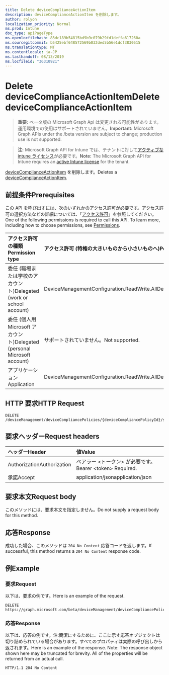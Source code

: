 ```yaml
---
title: Delete deviceComplianceActionItem
description: deviceComplianceActionItem を削除します。
author: rolyon
localization_priority: Normal
ms.prod: Intune
doc_type: apiPageType
ms.openlocfilehash: 83dc189b54815bd9b9c079b29fd1deffa617260a
ms.sourcegitcommit: b5425ebf648572569b032ded5b56e1dcf3830515
ms.translationtype: MT
ms.contentlocale: ja-JP
ms.lasthandoff: 08/13/2019
ms.locfileid: "36310921"
---
```

# <a name="delete-devicecomplianceactionitem"></a><span data-ttu-id="bc5d6-103">Delete deviceComplianceActionItem</span><span class="sxs-lookup"><span data-stu-id="bc5d6-103">Delete deviceComplianceActionItem</span></span>

> <span data-ttu-id="bc5d6-104">**重要:** ベータ版の Microsoft Graph Api は変更される可能性があります。運用環境での使用はサポートされていません。</span><span class="sxs-lookup"><span data-stu-id="bc5d6-104">**Important:** Microsoft Graph APIs under the /beta version are subject to change; production use is not supported.</span></span>

> <span data-ttu-id="bc5d6-105">**注:** Microsoft Graph API for Intune では、テナントに対して[アクティブな intune ライセンス](https://go.microsoft.com/fwlink/?linkid=839381)が必要です。</span><span class="sxs-lookup"><span data-stu-id="bc5d6-105">**Note:** The Microsoft Graph API for Intune requires an [active Intune license](https://go.microsoft.com/fwlink/?linkid=839381) for the tenant.</span></span>

<span data-ttu-id="bc5d6-106">[deviceComplianceActionItem](../resources/intune-deviceconfig-devicecomplianceactionitem.md) を削除します。</span><span class="sxs-lookup"><span data-stu-id="bc5d6-106">Deletes a [deviceComplianceActionItem](../resources/intune-deviceconfig-devicecomplianceactionitem.md).</span></span>

## <a name="prerequisites"></a><span data-ttu-id="bc5d6-107">前提条件</span><span class="sxs-lookup"><span data-stu-id="bc5d6-107">Prerequisites</span></span>
<span data-ttu-id="bc5d6-p101">この API を呼び出すには、次のいずれかのアクセス許可が必要です。アクセス許可の選択方法などの詳細については、「[アクセス許可](/graph/permissions-reference)」を参照してください。</span><span class="sxs-lookup"><span data-stu-id="bc5d6-p101">One of the following permissions is required to call this API. To learn more, including how to choose permissions, see [Permissions](/graph/permissions-reference).</span></span>

|<span data-ttu-id="bc5d6-110">アクセス許可の種類</span><span class="sxs-lookup"><span data-stu-id="bc5d6-110">Permission type</span></span>|<span data-ttu-id="bc5d6-111">アクセス許可 (特権の大きいものから小さいものへ)</span><span class="sxs-lookup"><span data-stu-id="bc5d6-111">Permissions (from most to least privileged)</span></span>|
|:---|:---|
|<span data-ttu-id="bc5d6-112">委任 (職場または学校のアカウント)</span><span class="sxs-lookup"><span data-stu-id="bc5d6-112">Delegated (work or school account)</span></span>|<span data-ttu-id="bc5d6-113">DeviceManagementConfiguration.ReadWrite.All</span><span class="sxs-lookup"><span data-stu-id="bc5d6-113">DeviceManagementConfiguration.ReadWrite.All</span></span>|
|<span data-ttu-id="bc5d6-114">委任 (個人用 Microsoft アカウント)</span><span class="sxs-lookup"><span data-stu-id="bc5d6-114">Delegated (personal Microsoft account)</span></span>|<span data-ttu-id="bc5d6-115">サポートされていません。</span><span class="sxs-lookup"><span data-stu-id="bc5d6-115">Not supported.</span></span>|
|<span data-ttu-id="bc5d6-116">アプリケーション</span><span class="sxs-lookup"><span data-stu-id="bc5d6-116">Application</span></span>|<span data-ttu-id="bc5d6-117">DeviceManagementConfiguration.ReadWrite.All</span><span class="sxs-lookup"><span data-stu-id="bc5d6-117">DeviceManagementConfiguration.ReadWrite.All</span></span>|

## <a name="http-request"></a><span data-ttu-id="bc5d6-118">HTTP 要求</span><span class="sxs-lookup"><span data-stu-id="bc5d6-118">HTTP Request</span></span>
<!-- {
  "blockType": "ignored"
}
-->
``` http
DELETE /deviceManagement/deviceCompliancePolicies/{deviceCompliancePolicyId}/scheduledActionsForRule/{deviceComplianceScheduledActionForRuleId}/scheduledActionConfigurations/{deviceComplianceActionItemId}
```

## <a name="request-headers"></a><span data-ttu-id="bc5d6-119">要求ヘッダー</span><span class="sxs-lookup"><span data-stu-id="bc5d6-119">Request headers</span></span>
|<span data-ttu-id="bc5d6-120">ヘッダー</span><span class="sxs-lookup"><span data-stu-id="bc5d6-120">Header</span></span>|<span data-ttu-id="bc5d6-121">値</span><span class="sxs-lookup"><span data-stu-id="bc5d6-121">Value</span></span>|
|:---|:---|
|<span data-ttu-id="bc5d6-122">Authorization</span><span class="sxs-lookup"><span data-stu-id="bc5d6-122">Authorization</span></span>|<span data-ttu-id="bc5d6-123">ベアラー &lt;トークン&gt; が必要です。</span><span class="sxs-lookup"><span data-stu-id="bc5d6-123">Bearer &lt;token&gt; Required.</span></span>|
|<span data-ttu-id="bc5d6-124">承諾</span><span class="sxs-lookup"><span data-stu-id="bc5d6-124">Accept</span></span>|<span data-ttu-id="bc5d6-125">application/json</span><span class="sxs-lookup"><span data-stu-id="bc5d6-125">application/json</span></span>|

## <a name="request-body"></a><span data-ttu-id="bc5d6-126">要求本文</span><span class="sxs-lookup"><span data-stu-id="bc5d6-126">Request body</span></span>
<span data-ttu-id="bc5d6-127">このメソッドには、要求本文を指定しません。</span><span class="sxs-lookup"><span data-stu-id="bc5d6-127">Do not supply a request body for this method.</span></span>

## <a name="response"></a><span data-ttu-id="bc5d6-128">応答</span><span class="sxs-lookup"><span data-stu-id="bc5d6-128">Response</span></span>
<span data-ttu-id="bc5d6-129">成功した場合、このメソッドは `204 No Content` 応答コードを返します。</span><span class="sxs-lookup"><span data-stu-id="bc5d6-129">If successful, this method returns a `204 No Content` response code.</span></span>

## <a name="example"></a><span data-ttu-id="bc5d6-130">例</span><span class="sxs-lookup"><span data-stu-id="bc5d6-130">Example</span></span>

### <a name="request"></a><span data-ttu-id="bc5d6-131">要求</span><span class="sxs-lookup"><span data-stu-id="bc5d6-131">Request</span></span>
<span data-ttu-id="bc5d6-132">以下は、要求の例です。</span><span class="sxs-lookup"><span data-stu-id="bc5d6-132">Here is an example of the request.</span></span>
``` http
DELETE https://graph.microsoft.com/beta/deviceManagement/deviceCompliancePolicies/{deviceCompliancePolicyId}/scheduledActionsForRule/{deviceComplianceScheduledActionForRuleId}/scheduledActionConfigurations/{deviceComplianceActionItemId}
```

### <a name="response"></a><span data-ttu-id="bc5d6-133">応答</span><span class="sxs-lookup"><span data-stu-id="bc5d6-133">Response</span></span>
<span data-ttu-id="bc5d6-p102">以下は、応答の例です。注:簡潔にするために、ここに示す応答オブジェクトは切り詰められている場合があります。すべてのプロパティは実際の呼び出しから返されます。</span><span class="sxs-lookup"><span data-stu-id="bc5d6-p102">Here is an example of the response. Note: The response object shown here may be truncated for brevity. All of the properties will be returned from an actual call.</span></span>
``` http
HTTP/1.1 204 No Content
```






